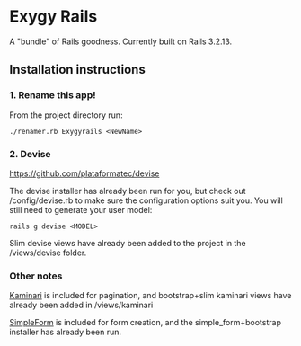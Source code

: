 Exygy Rails
=======
A "bundle" of Rails goodness. Currently built on Rails 3.2.13.

## Installation instructions

### 1. Rename this app!
From the project directory run:

```
./renamer.rb Exygyrails <NewName>
```

### 2. Devise
https://github.com/plataformatec/devise

The devise installer has already been run for you, but check out /config/devise.rb to make sure the configuration options suit you. You will still need to generate your user model:


```
rails g devise <MODEL>
```

Slim devise views have already been added to the project in the /views/devise folder. 

### Other notes
[Kaminari](https://github.com/amatsuda/kaminari) is included for pagination, and bootstrap+slim kaminari views have already been added in /views/kaminari 

[SimpleForm](https://github.com/plataformatec/simple_form) is included for form creation, and the simple_form+bootstrap installer has already been run.

